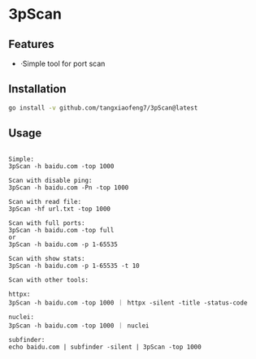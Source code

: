 # 3pScan

## Features

 - ·Simple tool for port scan

## Installation

```sh
go install -v github.com/tangxiaofeng7/3pScan@latest
```

## Usage
```console

Simple:
3pScan -h baidu.com -top 1000

Scan with disable ping:
3pScan -h baidu.com -Pn -top 1000

Scan with read file:
3pScan -hf url.txt -top 1000

Scan with full ports:
3pScan -h baidu.com -top full
or
3pScan -h baidu.com -p 1-65535

Scan with show stats:
3pScan -h baidu.com -p 1-65535 -t 10

Scan with other tools:

httpx:
3pScan -h baidu.com -top 1000 ｜ httpx -silent -title -status-code

nuclei:
3pScan -h baidu.com -top 1000 ｜ nuclei

subfinder:
echo baidu.com | subfinder -silent | 3pScan -top 1000

```



